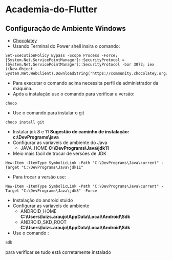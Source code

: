# Academia-do-Flutter

## Configuração de Ambiente Windows

* [Chocolatey](https://chocolatey.org/install)
* Usando Terminal do Power shell insira o comando:
```shell
Set-ExecutionPolicy Bypass -Scope Process -Force; [System.Net.ServicePointManager]::SecurityProtocol = [System.Net.ServicePointManager]::SecurityProtocol -bor 3072; iex ((New-Object System.Net.WebClient).DownloadString('https://community.chocolatey.org/install.ps1'))
```
* Para executar o comando acima necessita perfil de administrador da máquina.
* Após a instalação use o comando para verificar a versão: 
 ```shell 
choco
``` 
* Use o comando para instalar o git
```shell 
choco install git
```
* Instalar jdk 8 e 11
**Sugestão de caminho de instalação:** **c:\DevPrograms\java**
* Configurar as variaveis de ambiente do Java
  * JAVA_HOME **C:\DevPrograms\Java\jdk11**
* Meio mais facil de trocar de versões de JDK
```shell
New-Item -ItemType SymbolicLink -Path "C:\DevPrograms\Java\current" -Target "C:\DevPrograms\Java\jdk11"
```
* Para trocar a versão use:
```shell
New-Item -ItemType SymbolicLink -Path "C:\DevPrograms\Java\current" -Target "C:\DevPrograms\Java\jdk8" -Force
```
* Instalação do android stuido
* Configurar as variaveis de ambiente
  * ANDROID_HOME **C:\Users\luizs.araujo\AppData\Local\Android\Sdk**
  * ANDROID_SKD_ROOT **C:\Users\luizs.araujo\AppData\Local\Android\Sdk**
* Use o comando : 
```cmd 
adb
```
para verificar se tudo está corretamente instalado

